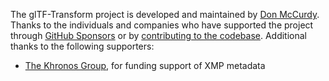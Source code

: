 <!-- NOTICE: This section is duplicated in CREDITS.md. Please keep them in sync. -->

The glTF-Transform project is developed and maintained by [Don McCurdy](https://github.com/donmccurdy). Thanks to the individuals and companies who have supported the project through [GitHub Sponsors](https://github.com/sponsors/donmccurdy/) or by [contributing to the codebase](https://github.com/donmccurdy/glTF-Transform/graphs/contributors). Additional thanks to the following supporters:

- [The Khronos Group](https://www.khronos.org/), for funding support of XMP metadata
